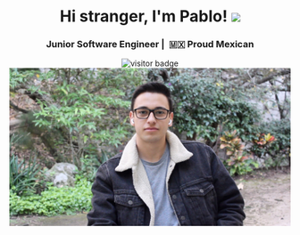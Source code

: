 <h1 align="center">Hi stranger, I'm Pablo! <img src="https://media.giphy.com/media/hvRJCLFzcasrR4ia7z/giphy.gif" width="25px"></h1>

<div align="center">
  <h3 align="center"> Junior Software Engineer |  🇲🇽  Proud Mexican</h3>
  <img src="https://visitor-badge.glitch.me/badge?page_id=${your.username}.${your.repo.id}." alt="visitor badge"/>
</div>

<div>
  <img src="https://github.com/pablo-blancoc/pablo-blancoc/blob/main/pablo.jpg" alt="profile picture">
</div>





